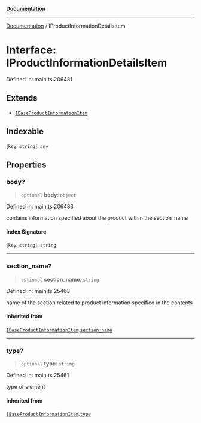 [**Documentation**](../README.md)

***

[Documentation](../README.md) / IProductInformationDetailsItem

# Interface: IProductInformationDetailsItem

Defined in: main.ts:206481

## Extends

- [`IBaseProductInformationItem`](IBaseProductInformationItem.md)

## Indexable

\[`key`: `string`\]: `any`

## Properties

### body?

> `optional` **body**: `object`

Defined in: main.ts:206483

contains information specified about the product within the section_name

#### Index Signature

\[`key`: `string`\]: `string`

***

### section\_name?

> `optional` **section\_name**: `string`

Defined in: main.ts:25463

name of the section related to product information specified in the contents

#### Inherited from

[`IBaseProductInformationItem`](IBaseProductInformationItem.md).[`section_name`](IBaseProductInformationItem.md#section_name)

***

### type?

> `optional` **type**: `string`

Defined in: main.ts:25461

type of element

#### Inherited from

[`IBaseProductInformationItem`](IBaseProductInformationItem.md).[`type`](IBaseProductInformationItem.md#type)
